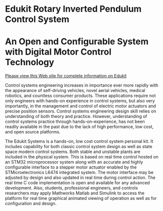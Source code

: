 # Edukit Rotary Inverted Pendulum Control System
# An Open and Configurable System with Digital Motor Control Technology

[Please view this Web site for complete information on Edukit](https://sites.google.com/view/ucla-st-motor-control/home)

Control systems engineering increases in importance ever more rapidly with the appearance of self-driving vehicles, novel aerial vehicles, medical robotics, and countless consumer products. These applications require not only engineers with hands-on experience in control systems, but also very importantly, in the management and control of electric motor actuators and precise position sensors. Control systems engineering design skill relies on understanding of both theory and practice.  However, understanding of control systems practice through hands-on-experience, has not been readily available in the past due to the lack of high performance, low cost, and open source platforms.

The Edukit Systems is a hands-on, low cost control system personal kit.  It includes capability for both classic control system design as well as state space modern control systems.  Both stable and unstable plants are included in the physical system. This is based on real time control hosted on an STM32 microprocessor system along with an accurate and highly configurable interface to a stepper motor actuator enabled by the STMicroelectronics L6474 integrated system.  The motor interface may be adjusted by design and also updated in real time during control action. The real time C code implementation is open and available for any advanced development.  Also, students, professional engineers, and controls researchers may apply Mathworks Matlab and Simulink to access the platform for real time graphical animated viewing of operation as well as for configuration and design. 
